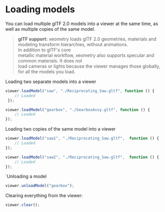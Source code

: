 # Loading models

You can load multiple glTF 2.0 models into a viewer at the same time, as well as multiple copies of the same model.

> **glTF support:** xeometry loads glTF 2.0 geometries, materials and modeling transform hierarchies, without animations.  
>  In addition to glTF's core  
> metallic material workflow, xeometry also supports specular and common materials. It does not  
> load cameras or lights because the viewer manages those globally, for all the models you load.



Loading two separate models into a viewer

```javascript
viewer.loadModel("saw", "./Reciprocating_Saw.gltf", function () {
    // Loaded
 });

viewer.loadModel("gearbox", "./GearboxAssy.gltf", function () {
    // Loaded
});
```

Loading two copies of the same model into a viewer

```javascript
viewer.loadModel("saw1", "./Reciprocating_Saw.gltf",  function () {
    // Loaded
});

viewer.loadModel("saw2", "./Reciprocating_Saw.gltf",  function () {
    // Loaded
});
```

\`Unloading a model

```javascript
viewer.unloadModel("gearbox");
```

Clearing everything from the viewer:

```javascript
viewer.clear();
```



